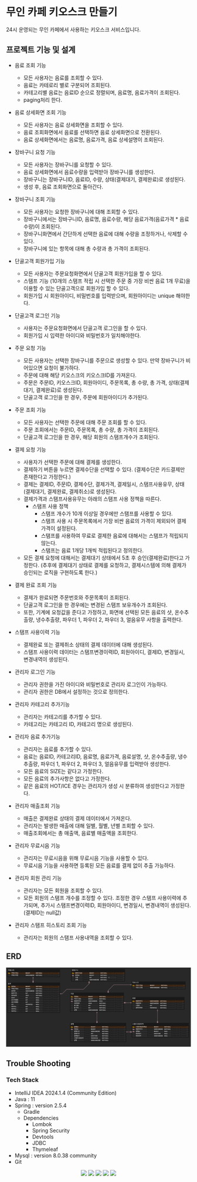 # 무인 카페 키오스크 만들기

24시 운영되는 무인 카페에서 사용하는 키오스크 서비스입니다.

## 프로젝트 기능 및 설계

- 음료 조회 기능
  - 모든 사용자는 음료를 조회할 수 있다.
  - 음료는 카테로리 별로 구분되어 조회된다.
  - 카테고리별 음료는 음료ID 순으로 정렬되며, 음료명, 음료가격이 조회된다.
  - paging처리 한다.

- 음료 상세화면 조회 기능
  - 모든 사용자는 음료 상세화면을 조회할 수 있다.
  - 음료 조회화면에서 음료를 선택하면 음료 상세화면으로 전환된다.
  - 음료 상세화면에서는 음료명, 음료가격, 음료 상세설명이 조회된다.

- 장바구니 요청 기능
  - 모든 사용자는 장바구니를 요청할 수 있다.
  - 음료 상세화면에서 음료수량을 입력받아 장바구니를 생성한다.
  - 장바구니는 장바구니ID, 음료ID, 수량, 상태(결제대기, 결제완료)로 생성된다.
  - 생성 후, 음료 조회화면으로 돌아간다.

- 장바구니 조회 기능
  - 모든 사용자는 요청한 장바구니에 대해 조회할 수 있다.
  - 장바구니에서는 장바구니ID, 음료명, 음료수량, 해당 음료가격(음료가격 * 음료수량)이 조회된다.
  - 장바구니화면에서 간단하게 선택한 음료에 대해 수량을 조정하거나, 삭제할 수 있다.
  - 장바구니에 있는 항목에 대해 총 수량과 총 가격이 조회된다.
 
- 단골고객 회원가입 기능
  - 모든 사용자는 주문요청화면에서 단골고객 회원가입을 할 수 있다.
  - 스탬프 기능 (10개의 스탬프 적립 시 선택한 주문 중 가장 비싼 음료 1개 무료)을 이용할 수 있는 단골고객으로 회원가입 할 수 있다.
  - 회원가입 시 회원아이디, 비밀번호를 입력받으며, 회원아이디는 unique 해야한다.

- 단골고객 로그인 기능
  - 사용자는 주문요청화면에서 단골고객 로그인을 할 수 있다.
  - 회원가입 시 입력한 아이디와 비밀번호가 일치해야한다.

- 주문 요청 기능
  - 모든 사용자는 선택한 장바구니를 주문으로 생성할 수 있다. 만약 장바구니가 비어있으면 요청이 불가하다.
  - 주문에 대해 해당 키오스크의 키오스크ID를 가져온다.
  - 주문은 주문ID, 키오스크ID, 회원아이디, 주문목록, 총 수량, 총 가격, 상태(결제대기, 결제완료)로 생성된다.
  - 단골고객 로그인을 한 경우, 주문에 회원아이디가 추가된다. 

- 주문 조회 기능
  - 모든 사용자는 선택한 주문에 대해 주문 조회를 할 수 있다.
  - 주문 조회에서는 주문ID, 주문목록, 총 수량, 총 가격이 조회된다.
  - 단골고객 로그인을 한 경우, 해당 회원의 스탬프개수가 조회된다.

- 결제 요청 기능
  - 사용자가 선택한 주문에 대해 결제를 생성한다.
  - 결제하기 버튼을 누르면 결제수단을 선택할 수 있다. (결제수단은 카드결제만 존재한다고 가정한다.)
  - 결제는 결제ID, 주문ID, 결제수단, 결제가격, 결제일시, 스탬프사용유무, 상태(결제대기, 결제완료, 결제취소)로 생성된다.
  - 결제가격과 스탬프사용유무는 아래의 스탬프 사용 정책을 따른다.
    - 스탬프 사용 정책
      - 스탬프 개수가 10개 이상일 경우에만 스탬프를 사용할 수 있다.
      - 스탬프 사용 시 주문목록에서 가장 비싼 음료의 가격이 제외되어 결제가격이 설정된다.
      - 스탬프를 사용하여 무료로 결제한 음료에 대해서는 스탬프가 적립되지 않는다.
      - 스탬프는 음료 1개당 1개씩 적립된다고 정의한다.
  - 모든 결제 요청에 대해서는 결제대기 상태에서 5초 후 승인(결제완료)한다고 가정한다. (추후에 결제대기 상태로 결제를 요청하고, 결제시스템에 의해 결제가 승인되는 로직을 구현하도록 한다.)

- 결제 완료 조회 기능
  - 결제가 완료되면 주문번호와 주문목록이 조회된다.
  - 단골고객 로그인을 한 경우에는 변경된 스탬프 보유개수가 조회된다.
  - 또한, 기계에 요청값을 준다고 가정하고, 화면에 선택된 모든 음료의 샷, 온수추출량, 냉수추출량, 파우더 1, 파우더 2, 파우더 3, 얼음유무 사항을 출력한다. 
 
- 스탬프 사용이력 기능
  - 결제완료 또는 결제취소 상태의 결제 데이터에 대해 생성된다.
  - 스탬프 사용이력 데이터는 스탬프변경이력ID, 회원아이디, 결제ID, 변경일시, 변경내역이 생성된다.

- 관리자 로그인 기능
  - 관리자 권한을 가진 아이디와 비밀번호로 관리자 로그인이 가능하다.
  - 관리자 권한은 DB에서 설정하는 것으로 정의한다.

- 관리자 카테고리 추가기능
  - 관리자는 카테고리를 추가할 수 있다.
  - 카테고리는 카테고리 ID, 카테고리 명으로 생성된다.

- 관리자 음료 추가기능
  - 관리자는 음료를 추가할 수 있다.
  - 음료는 음료ID, 카테고리ID, 음료명, 음료가격, 음료설명, 샷, 온수추출량, 냉수추출량, 파우더 1, 파우더 2, 파우더 3, 얼음유무를 입력받아 생성한다.
  - 모든 음료의 SIZE는 같다고 가정한다.
  - 모든 음료의 추가사항은 없다고 가정한다.
  - 같은 음료의 HOT/ICE 경우는 관리자가 생성 시 분류하여 생성한다고 가정한다.

- 관리자 매출조회 기능
  - 매출은 결제완료 상태의 결제 데이터에서 가져온다.
  - 관리자는 발생한 매출에 대해 일별, 월별, 년별 조회할 수 있다.
  - 매출조회에서는 총 매출액, 음료별 매출액을 조회한다.

- 관리자 무료시음 기능
  - 관리자는 무료시음을 위해 무료시음 기능을 사용할 수 있다.
  - 무료시음 기능을 사용하면 등록된 모든 음료를 결제 없이 추출 가능하다.

- 관리자 회원 관리 기능
  - 관리자는 모든 회원을 조회할 수 있다.
  - 모든 회원의 스탬프 개수를 조정할 수 있다. 조정한 경우 스탬프 사용이력에 추가되며, 추가시 스탬프변경이력ID, 회원아이디, 변경일시, 변경내역이 생성된다. (결제ID는 null값)

- 관리자 스탬프 히스토리 조회 기능
  - 관리자는 회원의 스탬프 사용내역을 조회할 수 있다.

## ERD 
![ERD](cafekioskerd.png)

## Trouble Shooting


### Tech Stack
- IntelliJ IDEA 2024.1.4 (Community Edition)
- Java : 11
- Spring : version 2.5.4
  - Gradle
  - Dependencies
    - Lombok
    - Spring Security
    - Devtools
    - JDBC
    - Thymeleaf
- Mysql : version 8.0.38 community
- Git
<div align=center> 
  <img src="https://img.shields.io/badge/intellijidea-000000?style=for-the-badge&logo=intellijidea&logoColor=white"> 
  <img src="https://img.shields.io/badge/java-007396?style=for-the-badge&logo=java&logoColor=white"> 
  <img src="https://img.shields.io/badge/spring-6DB33F?style=for-the-badge&logo=spring&logoColor=white"> 
  <img src="https://img.shields.io/badge/mysql-4479A1?style=for-the-badge&logo=mysql&logoColor=white"> 
  <img src="https://img.shields.io/badge/git-F05032?style=for-the-badge&logo=git&logoColor=white">
</div>

